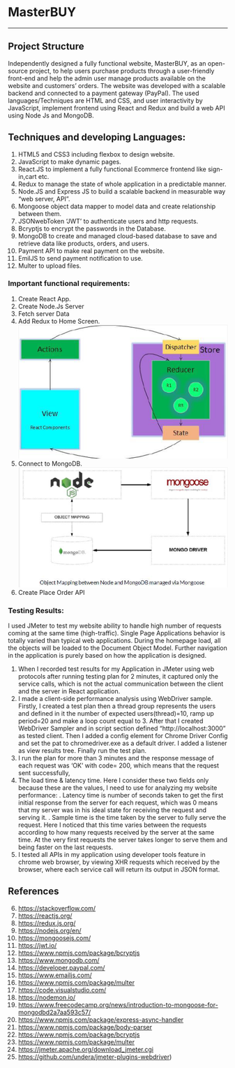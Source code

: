 # MasterBUY



---------
## Project Structure
Independently designed a fully functional website, MasterBUY, as an open-source project, to help users purchase products through a user-friendly front-end and help the admin user manage products available on the website and customers’ orders. The website was developed with a scalable backend and connected to a payment gateway (PayPal). The used languages/Techniques are HTML and CSS, and user interactivity by JavaScript, implement frontend using React and Redux and build a web API using Node Js and MongoDB.


## Techniques and developing Languages:
1. HTML5 and CSS3 including flexbox to design website.
2. JavaScript to make dynamic pages.
3. React.JS to implement a fully functional Ecommerce frontend like sign-in,cart etc.
4. Redux to manage the state of whole application in a predictable manner.
5. Node.JS and Express JS to build a scalable backend in measurable way “web server, API”.
6. Mongoose object data mapper to model data and create relationship between them.
7. JSONwebToken ‘JWT’ to authenticate users and http requests.
8. Bcryptjs to encrypt the passwords in the Database.
9. MongoDB to create and managed cloud-based database to save and retrieve data like products, orders, and users.
10. Payment API to make real payment on the website.
11. EmilJS to send payment notification to use.
12. Multer to upload files.

### Important functional requirements:
1. Create React App.
2. Create Node.Js Server
3. Fetch server Data
4. Add Redux to Home Screen.
      ![Parts](https://github.com/rodaw92/MasterBUY/blob/main/redux_store.png)
6. Connect to MongoDB.
      ![Parts](https://github.com/rodaw92/MasterBUY/blob/main/mongodb.png)
7. Create Place Order API
    
### Testing Results:
I used JMeter to test my website ability to handle high number of requests coming at the same time
(high-traffic).
Single Page Applications behavior is totally varied than typical web applications. During the
homepage load, all the objects will be loaded to the Document Object Model. Further navigation in
the application is purely based on how the application is designed.
1. When I recorded test results for my Application in JMeter using web protocols after running
testing plan for 2 minutes, it captured only the service calls, which is not the actual
communication between the client and the server in React application.
2. I made a client-side performance analysis using WebDriver sample. Firstly, I created a test plan
then a thread group represents the users and defined in it the number of expected
users(thread)=10, ramp up period=20 and make a loop count equal to 3. After that I created
WebDriver Sampler and in script section defined “http://localhost:3000” as tested client. Then I
added a config element for Chrome Driver Config and set the pat to chromedriver.exe as a
default driver. I added a listener as view results tree. Finally run the test plan.
3. I run the plan for more than 3 minutes and the response message of each request was ‘OK’ with code= 200, which means that the request sent successfully,
4. The load time & latency time. Here I consider these two fields only because these are the values, I need to use for analyzing my website performance:
    . Latency time is number of seconds taken to get the first initial response from the server for each request, which was 0 means that my server was in his ideal state for receiving the request and serving it.
    . Sample time is the time taken by the server to fully serve the request. Here I noticed that this time varies between the requests according to how many requests received by the server at the same time. At the very first requests the server takes longer to serve them and being faster on the last requests.
5. I tested all APIs in my application using developer tools feature in chrome web browser, by viewing XHR requests which received by the browser, where each service call will return its output in JSON format.

## References
6. https://stackoverflow.com/
7. https://reactjs.org/
8. https://redux.js.org/
9. https://nodejs.org/en/
10. https://mongoosejs.com/
11. https://jwt.io/
12. https://www.npmjs.com/package/bcryptjs
13. https://www.mongodb.com/
14. https://developer.paypal.com/
15. https://www.emailjs.com/
16. https://www.npmjs.com/package/multer
17. https://code.visualstudio.com/
18. https://nodemon.io/
19. https://www.freecodecamp.org/news/introduction-to-mongoose-for-mongodbd2a7aa593c57/
20. https://www.npmjs.com/package/express-async-handler
21. https://www.npmjs.com/package/body-parser
22. https://www.npmjs.com/package/bcryptjs
23. https://www.npmjs.com/package/multer
24. https://jmeter.apache.org/download_jmeter.cgi
25. https://github.com/undera/jmeter-plugins-webdriver)
